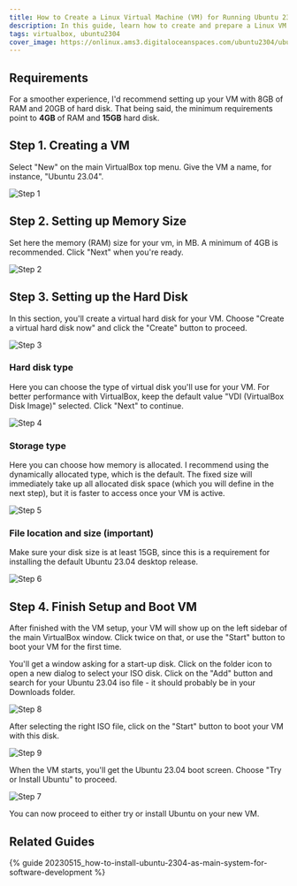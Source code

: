 ```yaml
---
title: How to Create a Linux Virtual Machine (VM) for Running Ubuntu 23.04 on VirtualBox
description: In this guide, learn how to create and prepare a Linux VM (virtual  machine) for Ubuntu 23.04 on VirtualBox
tags: virtualbox, ubuntu2304
cover_image: https://onlinux.ams3.digitaloceanspaces.com/ubuntu2304/ubuntu-virtualbox.png
---
```


## Requirements

For a smoother experience, I'd recommend setting up your VM with 8GB of RAM and 20GB of hard disk. That being said, the minimum requirements point to **4GB** of RAM and **15GB** hard disk.

## Step 1. Creating a VM

Select "New" on the main VirtualBox top menu. Give the VM a name, for instance, "Ubuntu 23.04".

![Step 1](https://onlinux.ams3.digitaloceanspaces.com/ubuntu2304/virtualbox/step1.png)

## Step 2. Setting up Memory Size

Set here the memory (RAM) size for your vm, in MB. A minimum of 4GB is recommended. Click "Next" when you're ready.

![Step 2](https://onlinux.ams3.digitaloceanspaces.com/ubuntu2304/virtualbox/step2.png)

## Step 3. Setting up the Hard Disk

In this section, you'll create a virtual hard disk for your VM. Choose "Create a virtual hard disk now" and click the "Create" button to proceed.

![Step 3](https://onlinux.ams3.digitaloceanspaces.com/ubuntu2304/virtualbox/step3.png)

### Hard disk type

Here you can choose the type of virtual disk you'll use for your VM. For better performance with VirtualBox, keep the default value "VDI (VirtualBox Disk Image)" selected. Click "Next" to continue.

![Step 4](https://onlinux.ams3.digitaloceanspaces.com/ubuntu2304/virtualbox/step4.png)

### Storage type

Here you can choose how memory is allocated. I recommend using the dynamically allocated type, which is the default. The fixed size will immediately take up all allocated disk space (which you will define in the next step), but it is faster to access once your VM is active. 

![Step 5](https://onlinux.ams3.digitaloceanspaces.com/ubuntu2304/virtualbox/step5.png)

### File location and size (important)

Make sure your disk size is at least 15GB, since this is a requirement for installing the default Ubuntu 23.04 desktop release.

![Step 6](https://onlinux.ams3.digitaloceanspaces.com/ubuntu2304/virtualbox/step6.png)

## Step 4. Finish Setup and Boot VM

After finished with the VM setup, your VM will show up on the left sidebar of the main VirtualBox window. Click twice on that, or use the "Start" button to boot your VM for the first time.

You'll get a window asking for a start-up disk. Click on the folder icon to open a new dialog to select your ISO disk. Click on the "Add" button and search for your Ubuntu 23.04 iso file - it should probably be in your Downloads folder.

![Step 8](https://onlinux.ams3.digitaloceanspaces.com/ubuntu2304/virtualbox/step8.png)

After selecting the right ISO file, click on the "Start" button to boot your VM with this disk.

![Step 9](https://onlinux.ams3.digitaloceanspaces.com/ubuntu2304/virtualbox/step9.png)

When the VM starts, you'll get the Ubuntu 23.04 boot screen. Choose "Try or Install Ubuntu" to proceed.

![Step 7](https://onlinux.ams3.digitaloceanspaces.com/ubuntu2304/virtualbox/step7.png)

You can now proceed to either try or install Ubuntu on your new VM.

## Related Guides

{% guide 20230515_how-to-install-ubuntu-2304-as-main-system-for-software-development %}